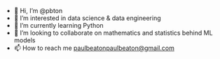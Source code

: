 - 👋 Hi, I’m @pbton
- 👀 I’m interested in data science & data engineering
- 🌱 I’m currently learning Python
- 💞️ I’m looking to collaborate on mathematics and statistics behind ML models
- 📫 How to reach me paulbeatonpaulbeaton@gmail.com

<!---
pbton/pbton is a ✨ special ✨ repository because its `README.md` (this file) appears on your GitHub profile.
You can click the Preview link to take a look at your changes.
--->
